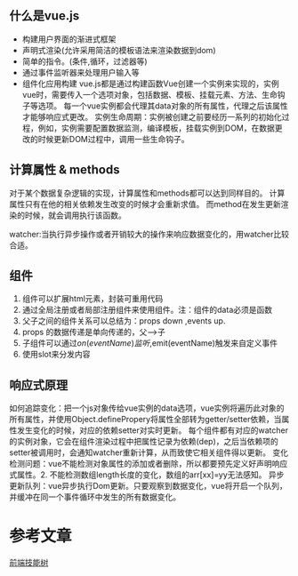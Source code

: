 ## 什么是vue.js
* 构建用户界面的渐进式框架
* 声明式渲染(允许采用简洁的模板语法来渲染数据到dom)
* 简单的指令。(条件,循环，过滤器等)
* 通过事件监听器来处理用户输入等
* 组件化应用构建
vue.js都是通过构建函数Vue创建一个实例来实现的，实例vue时，需要传入一个选项对象，包括数据、模板、挂载元素、方法、生命钩子等选项。
每一个vue实例都会代理其data对象的所有属性，代理之后该属性才能够响应式更改。
实例生命周期：实例被创建之前要经历一系列的初始化过程，例如，实例需要配置数据监测，编译模板，挂载实例到DOM，在数据更改的时候更新DOM过程中，调用一些生命钩子。

## 计算属性 & methods
对于某个数据复杂逻辑的实现，计算属性和methods都可以达到同样目的。
计算属性只有在他的相关依赖发生改变的时候才会重新求值。
而method在发生更新渲染的时候，就会调用执行该函数。

watcher:当执行异步操作或者开销较大的操作来响应数据变化的，用watcher比较合适。

## 组件
1. 组件可以扩展html元素，封装可重用代码
2. 通过全局注册或者局部注册组件来使用组件。注：组件的data必须是函数
3. 父子之间的组件关系可以总结为：props down ,events up.
4. props 的数据传递是单向传递的，父-->子
5. 子组件可以通过$on(eventName)监听,$emit(eventName)触发来自定义事件
6. 使用slot来分发内容

## 响应式原理
如何追踪变化：把一个js对象传给vue实例的data选项，vue实例将遍历此对象的所有属性，并使用Object.definePropery将属性全部转为getter/setter依赖，当属性发生变化的时候，对应的依赖setter对实时更新。
每个组件都有对应的watcher的实例对象，它会在组件渲染过程中把属性记录为依赖(dep)，之后当依赖项的setter被调用时，会通知watcher重新计算，从而致使它相关组件得以更新。
变化检测问题：vue不能检测对象属性的添加或者删除，所以都要预先定义好声明响应式属性。2. 不能检测数组length长度的变化，数组的arr[xx]=yy无法感知。
异步更新队列：vue异步执行Dom更新。只要观察到数据变化，vue将开启一个队列，并缓冲在同一个事件循环中发生的所有数据变化。




# 参考文章
[前端技能树](https://github.com/suibobuzhuliu/blog)


